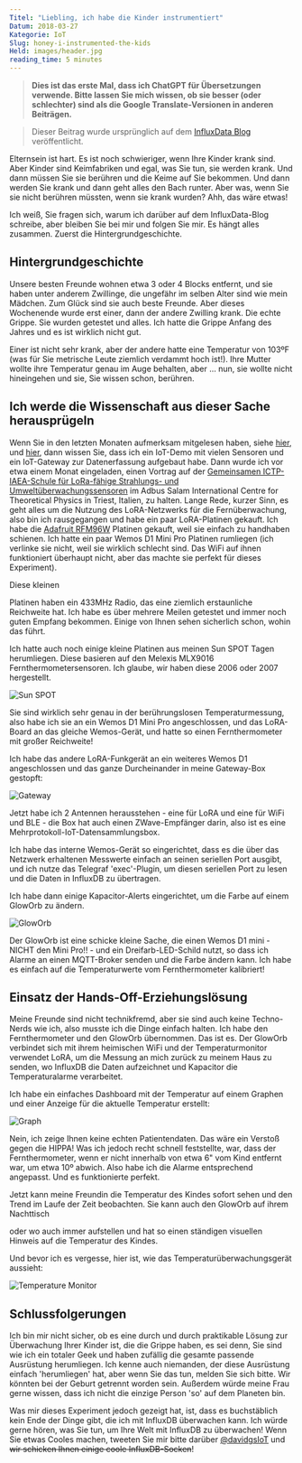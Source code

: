 ```yaml
---
Titel: "Liebling, ich habe die Kinder instrumentiert"
Datum: 2018-03-27
Kategorie: IoT
Slug: honey-i-instrumented-the-kids
Held: images/header.jpg
reading_time: 5 minutes
---
```


> **Dies ist das erste Mal, dass ich ChatGPT für Übersetzungen verwende. Bitte lassen Sie mich wissen, ob sie besser (oder schlechter) sind als die Google Translate-Versionen in anderen Beiträgen.**

> Dieser Beitrag wurde ursprünglich auf dem [InfluxData Blog](https://www.influxdata.com/blog/honey-i-instrumented-the-kids-with-influxdb/) veröffentlicht.

Elternsein ist hart. Es ist noch schwieriger, wenn Ihre Kinder krank sind. Aber Kinder sind Keimfabriken und egal, was Sie tun, sie werden krank. Und dann müssen Sie sie berühren und die Keime auf Sie bekommen. Und dann werden Sie krank und dann geht alles den Bach runter. Aber was, wenn Sie sie nicht berühren müssten, wenn sie krank wurden? Ahh, das wäre etwas!

Ich weiß, Sie fragen sich, warum ich darüber auf dem InfluxData-Blog schreibe, aber bleiben Sie bei mir und folgen Sie mir. Es hängt alles zusammen. Zuerst die Hintergrundgeschichte.

## Hintergrundgeschichte

Unsere besten Freunde wohnen etwa 3 oder 4 Blocks entfernt, und sie haben unter anderem Zwillinge, die ungefähr im selben Alter sind wie mein Mädchen. Zum Glück sind sie auch beste Freunde. Aber dieses Wochenende wurde erst einer, dann der andere Zwilling krank. Die echte Grippe. Sie wurden getestet und alles. Ich hatte die Grippe Anfang des Jahres und es ist wirklich nicht gut.

Einer ist nicht sehr krank, aber der andere hatte eine Temperatur von 103ºF (was für Sie metrische Leute ziemlich verdammt hoch ist!). Ihre Mutter wollte ihre Temperatur genau im Auge behalten, aber ... nun, sie wollte nicht hineingehen und sie, Sie wissen schon, berühren.

## Ich werde die Wissenschaft aus dieser Sache herausprügeln

Wenn Sie in den letzten Monaten aufmerksam mitgelesen haben, siehe [hier](https://w2.influxdata.com/blog/sending-alerts-from-kapacitor-via-mqtt/), und [hier](https://w2.influxdata.com/blog/monitoring-wireless-interfaces/), dann wissen Sie, dass ich ein IoT-Demo mit vielen Sensoren und ein IoT-Gateway zur Datenerfassung aufgebaut habe. Dann wurde ich vor etwa einem Monat eingeladen, einen Vortrag auf der [Gemeinsamen ICTP-IAEA-Schule für LoRa-fähige Strahlungs- und Umweltüberwachungssensoren](http://indico.ictp.it/event/8298/) im Adbus Salam International Centre for Theoretical Physics in Triest, Italien, zu halten. Lange Rede, kurzer Sinn, es geht alles um die Nutzung des LoRA-Netzwerks für die Fernüberwachung, also bin ich rausgegangen und habe ein paar LoRA-Platinen gekauft. Ich habe die [Adafruit RFM96W](https://www.adafruit.com/product/3073) Platinen gekauft, weil sie einfach zu handhaben schienen. Ich hatte ein paar Wemos D1 Mini Pro Platinen rumliegen (ich verlinke sie nicht, weil sie wirklich schlecht sind. Das WiFi auf ihnen funktioniert überhaupt nicht, aber das machte sie perfekt für dieses Experiment).

Diese kleinen

 Platinen haben ein 433MHz Radio, das eine ziemlich erstaunliche Reichweite hat. Ich habe es über mehrere Meilen getestet und immer noch guten Empfang bekommen. Einige von Ihnen sehen sicherlich schon, wohin das führt.

Ich hatte auch noch einige kleine Platinen aus meinen Sun SPOT Tagen herumliegen. Diese basieren auf den Melexis MLX9016 Fernthermometersensoren. Ich glaube, wir haben diese 2006 oder 2007 hergestellt.

![Sun SPOT](images/IMG_3699.jpg)

Sie sind wirklich sehr genau in der berührungslosen Temperaturmessung, also habe ich sie an ein Wemos D1 Mini Pro angeschlossen, und das LoRA-Board an das gleiche Wemos-Gerät, und hatte so einen Fernthermometer mit großer Reichweite!

Ich habe das andere LoRA-Funkgerät an ein weiteres Wemos D1 angeschlossen und das ganze Durcheinander in meine Gateway-Box gestopft:

![Gateway](images/gateway.jpg)

Jetzt habe ich 2 Antennen herausstehen - eine für LoRA und eine für WiFi und BLE - die Box hat auch einen ZWave-Empfänger darin, also ist es eine Mehrprotokoll-IoT-Datensammlungsbox.

Ich habe das interne Wemos-Gerät so eingerichtet, dass es die über das Netzwerk erhaltenen Messwerte einfach an seinen seriellen Port ausgibt, und ich nutze das Telegraf 'exec'-Plugin, um diesen seriellen Port zu lesen und die Daten in InfluxDB zu übertragen.

Ich habe dann einige Kapacitor-Alerts eingerichtet, um die Farbe auf einem GlowOrb zu ändern.

![GlowOrb](images/glowOrb.jpg)

Der GlowOrb ist eine schicke kleine Sache, die einen Wemos D1 mini - NICHT den Mini Pro!! - und ein Dreifarb-LED-Schild nutzt, so dass ich Alarme an einen MQTT-Broker senden und die Farbe ändern kann. Ich habe es einfach auf die Temperaturwerte vom Fernthermometer kalibriert!

## Einsatz der Hands-Off-Erziehungslösung

Meine Freunde sind nicht technikfremd, aber sie sind auch keine Techno-Nerds wie ich, also musste ich die Dinge einfach halten. Ich habe den Fernthermometer und den GlowOrb übernommen. Das ist es. Der GlowOrb verbindet sich mit ihrem heimischen WiFi und der Temperaturmonitor verwendet LoRA, um die Messung an mich zurück zu meinem Haus zu senden, wo InfluxDB die Daten aufzeichnet und Kapacitor die Temperaturalarme verarbeitet.

Ich habe ein einfaches Dashboard mit der Temperatur auf einem Graphen und einer Anzeige für die aktuelle Temperatur erstellt:

![Graph](images/graph.png)

Nein, ich zeige Ihnen keine echten Patientendaten. Das wäre ein Verstoß gegen die HIPPA! Was ich jedoch recht schnell feststellte, war, dass der Fernthermometer, wenn er nicht innerhalb von etwa 6" vom Kind entfernt war, um etwa 10º abwich. Also habe ich die Alarme entsprechend angepasst. Und es funktionierte perfekt.

Jetzt kann meine Freundin die Temperatur des Kindes sofort sehen und den Trend im Laufe der Zeit beobachten. Sie kann auch den GlowOrb auf ihrem Nachttisch

 oder wo auch immer aufstellen und hat so einen ständigen visuellen Hinweis auf die Temperatur des Kindes.

Und bevor ich es vergesse, hier ist, wie das Temperaturüberwachungsgerät aussieht:

![Temperature Monitor](images/temp.png)

## Schlussfolgerungen

Ich bin mir nicht sicher, ob es eine durch und durch praktikable Lösung zur Überwachung Ihrer Kinder ist, die die Grippe haben, es sei denn, Sie sind wie ich ein totaler Geek und haben zufällig die gesamte passende Ausrüstung herumliegen. Ich kenne auch niemanden, der diese Ausrüstung einfach 'herumliegen' hat, aber wenn Sie das tun, melden Sie sich bitte. Wir könnten bei der Geburt getrennt worden sein. Außerdem würde meine Frau gerne wissen, dass ich nicht die einzige Person 'so' auf dem Planeten bin.

Was mir dieses Experiment jedoch gezeigt hat, ist, dass es buchstäblich kein Ende der Dinge gibt, die ich mit InfluxDB überwachen kann. Ich würde gerne hören, was Sie tun, um Ihre Welt mit InfluxDB zu überwachen! Wenn Sie etwas Cooles machen, tweeten Sie mir bitte darüber [@davidgsIoT](https://twitter.com/davidgsIoT) und ~~wir schicken Ihnen einige coole InfluxDB-Socken~~!